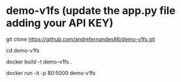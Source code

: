 # demo-v1fs (update the app.py file adding your API KEY)

git clone https://github.com/andrefernandes86/demo-v1fs.git

cd demo-v1fs

docker build -t demo-v1fs .

docker run -it -p 80:5000 demo-v1fs
